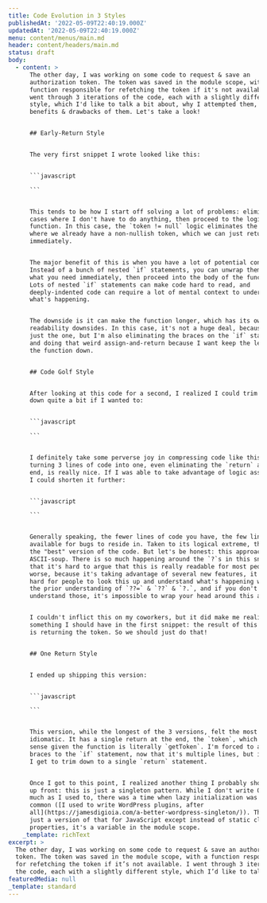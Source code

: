 ```yaml
---
title: Code Evolution in 3 Styles
publishedAt: '2022-05-09T22:40:19.000Z'
updatedAt: '2022-05-09T22:40:19.000Z'
menu: content/menus/main.md
header: content/headers/main.md
status: draft
body:
  - content: >
      The other day, I was working on some code to request & save an
      authorization token. The token was saved in the module scope, with a
      function responsible for refetching the token if it's not available. I
      went through 3 iterations of the code, each with a slightly different
      style, which I'd like to talk a bit about, why I attempted them, and the
      benefits & drawbacks of them. Let's take a look!


      ## Early-Return Style


      The very first snippet I wrote looked like this:


      ```javascript

      ```


      This tends to be how I start off solving a lot of problems: eliminate the
      cases where I don't have to do anything, then proceed to the logic of the
      function. In this case, the `token != null` logic eliminates the case
      where we already have a non-nullish token, which we can just return
      immediately.


      The major benefit of this is when you have a lot of potential conditions.
      Instead of a bunch of nested `if` statements, you can unwrap them, return
      what you need immediately, then proceed into the body of the function.
      Lots of nested `if` statements can make code hard to read, and
      deeply-indented code can require a lot of mental context to understand
      what's happening.


      The downside is it can make the function longer, which has its own
      readability downsides. In this case, it's not a huge deal, because there's
      just the one, but I'm also eliminating the braces on the `if` statement
      and doing that weird assign-and-return because I want keep the length of
      the function down.


      ## Code Golf Style


      After looking at this code for a second, I realized I could trim this code
      down quite a bit if I wanted to:


      ```javascript

      ```


      I definitely take some perverse joy in compressing code like this, and
      turning 3 lines of code into one, even eliminating the `return` at the
      end, is really nice. If I was able to take advantage of logic assignment,
      I could shorten it further:


      ```javascript

      ```


      Generally speaking, the fewer lines of code you have, the few lines are
      available for bugs to reside in. Taken to its logical extreme, this may be
      the "best" version of the code. But let's be honest: this approaches
      ASCII-soup. There is so much happening around the `?`s in this snippet
      that it's hard to argue that this is really readable for most people. Even
      worse, because it's taking advantage of several new features, it can be
      hard for people to look this up and understand what's happening without
      the prior understanding of `??=` & `??` & `?.`, and if you don't
      understand those, it's impossible to wrap your head around this at all.


      I couldn't inflict this on my coworkers, but it did make me realize
      something I should have in the first snippet: the result of this function
      is returning the token. So we should just do that!


      ## One Return Style


      I ended up shipping this version:


      ```javascript

      ```


      This version, while the longest of the 3 versions, felt the most
      idiomatic. It has a single return at the end, the `token`, which makes
      sense given the function is literally `getToken`. I'm forced to add the
      braces to the `if` statement, now that it's multiple lines, but in return,
      I get to trim down to a single `return` statement.


      Once I got to this point, I realized another thing I probably should have
      up front: this is just a singleton pattern. While I don't write OOP as
      much as I used to, there was a time when lazy initialization was super
      common ([I used to write WordPress plugins, after
      all](https://jamesdigioia.com/a-better-wordpress-singleton/)). This is
      just a version of that for JavaScript except instead of static class
      properties, it's a variable in the module scope.
    _template: richText
excerpt: >
  The other day, I was working on some code to request & save an authorization
  token. The token was saved in the module scope, with a function responsible
  for refetching the token if it’s not available. I went through 3 iterations of
  the code, each with a slightly different style, which I’d like to talk \[…]
featuredMedia: null
_template: standard
---
```


